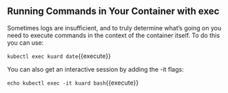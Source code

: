 ## Running Commands in Your Container with exec
Sometimes logs are insufficient, and to truly determine what’s going on you need to execute commands in the context of the container itself. To do this you can use:

`kubectl exec kuard date`{{execute}}

You can also get an interactive session by adding the -it flags:

`echo kubectl exec -it kuard bash`{{execute}}

